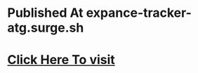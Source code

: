 # Published At expance-tracker-atg.surge.sh
# [ Click Here To visit ](http://expance-tracker-atg.surge.sh/)

